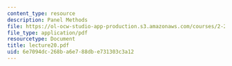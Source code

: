 ```yaml
---
content_type: resource
description: Panel Methods
file: https://ol-ocw-studio-app-production.s3.amazonaws.com/courses/2-24-ocean-wave-interaction-with-ships-and-offshore-energy-systems-13-022-spring-2002/6e7094dc268ba6e788dbe731303c3a12_lecture20.pdf
file_type: application/pdf
resourcetype: Document
title: lecture20.pdf
uid: 6e7094dc-268b-a6e7-88db-e731303c3a12
---
```

